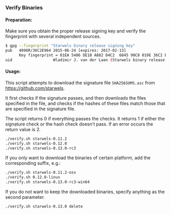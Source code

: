 ### Verify Binaries

#### Preparation:

Make sure you obtain the proper release signing key and verify the fingerprint with several independent sources.

```sh
$ gpg --fingerprint "Starwels binary release signing key"
pub   4096R/36C2E964 2015-06-24 [expires: 2017-02-13]
      Key fingerprint = 01EA 5486 DE18 A882 D4C2  6845 90C8 019E 36C2 E964
uid                  Wladimir J. van der Laan (Starwels binary release signing key) <laanwj@gmail.com>
```

#### Usage:

This script attempts to download the signature file `SHA256SUMS.asc` from https://github.com/starwels.

It first checks if the signature passes, and then downloads the files specified in the file, and checks if the hashes of these files match those that are specified in the signature file.

The script returns 0 if everything passes the checks. It returns 1 if either the signature check or the hash check doesn't pass. If an error occurs the return value is 2.


```sh
./verify.sh starwels-0.11.2
./verify.sh starwels-0.12.0
./verify.sh starwels-0.13.0-rc3
```

If you only want to download the binaries of certain platform, add the corresponding suffix, e.g.:

```sh
./verify.sh starwels-0.11.2-osx
./verify.sh 0.12.0-linux
./verify.sh starwels-0.13.0-rc3-win64
```

If you do not want to keep the downloaded binaries, specify anything as the second parameter.

```sh
./verify.sh starwels-0.13.0 delete
```

